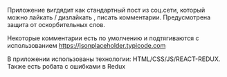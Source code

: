 Приложение вигдядит как стандартный пост из соц.сети,
который можно лайкать / дизлайкать , писать комментарии.
Предусмотрена защита от оскорбительных слов.

Некоторые комментарии есть по умолчению и подтягиваются с использованием
https://jsonplaceholder.typicode.com

В приложении использованы технологии: HTML/CSS/JS/REACT-REDUX.   
Также есть робата с ошибками в Redux
